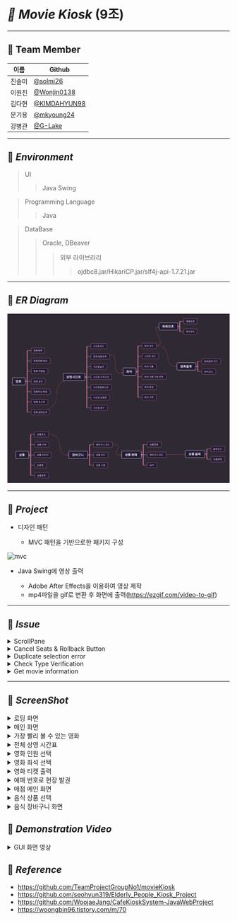 # _🎥 Movie Kiosk_ (9조)

---

## 🙋 Team Member

| 이름   | Github                                         |
| ------ | ---------------------------------------------- |
| 진솔미 | [@solmi26](https://github.com/solmi26)         |
| 이원진 | [@Wonjin0138](https://github.com/Wonjin0138)   |
| 김다현 | [@KIMDAHYUN98](https://github.com/KIMDAHYUN98) |
| 문기용 | [@mkyoung24](https://github.com/mkyoung24)     |
| 강병관 | [@G-Lake](https://github.com/G-Lake)           |

---

## 📝 _Environment_

> UI
>
> > Java Swing

> Programming Language
>
> > Java

> DataBase
>
> > Oracle, DBeaver
> >
> > > 외부 라이브러리
> > >
> > > > ojdbc8.jar/HikariCP.jar/slf4j-api-1.7.21.jar

---

## 📝 _ER Diagram_

![erd](./MovieKiosk/image/movie/ERD.jpg)

---

## 🍿 _Project_

- 디자인 패턴

  - MVC 패턴을 기반으로한 패키지 구성

![mvc](https://user-images.githubusercontent.com/84116965/129394319-e93b844f-7ddc-4608-b708-b31ccc3b31bb.png)

- Java Swing에 영상 출력

  - Adobe After Effects을 이용하여 영상 제작
  - mp4파일을 gif로 변환 후 화면에 출력(https://ezgif.com/video-to-gif)

---

<!-- ## 📌 _Issue_

```java
public Detail_P2_C(String img_path, String name, String price, String quantity, JFrame frame) {
	      LineBorder lineColor = new LineBorder(new Color(87,149,255));

	      setBackground(new Color(255, 255, 255));
	      setLayout(new BorderLayout());
	      setBorder(lineColor);

	      ChkImg img = new ChkImg(img_path,94,87);

	      add(img,"West");

	      JPanel centerPanel = new JPanel();
	      centerPanel.setBackground(Color.white);
	      centerPanel.setLayout(null);

	      JLabel proName = new JLabel(name);
	      proName.setFont(new Font("Lao MN", Font.BOLD | Font.ITALIC, 15));
	      proName.setForeground(Color.black);
	      proName.setBounds(20, 30, 200, 30);

	      JLabel proPrice = new JLabel(price + "원");
	      proPrice.setBounds(220, 30, 78, 31);

	      JLabel proQuan = new JLabel(quantity + "개");
	      proQuan.setBounds(342, 35, 32, 16);

	      JButton deleteBtn = new RoundedButton("Delete");
	      deleteBtn.setBounds(410, 30, 50, 50);
	      deleteBtn.setForeground(new Color(255, 0, 0));
	      deleteBtn.setBackground(new Color(255, 30, 255));

	      centerPanel.add(proName);
	      centerPanel.add(proPrice);
	      centerPanel.add(proQuan);
	      centerPanel.add(deleteBtn);

	      add(centerPanel,"Center");

	      deleteBtn.addActionListener(new ActionListener() {

			@Override
			public void actionPerformed(ActionEvent e) {
				new ProductsBasketsDAO().basketDelete(new ProductsBasket(proName.getText()));
				frame.setVisible(false);
				new DetailFrame();
			}
		});
	   }
```

> **ScrollPane Issue**
>
> > 장바구니 품목들은 각각 JPanel로 이루어져 있다.<br>
> > 그 패널 안에는 해당 품목의 이미지/이름/가격/수량이 들어가는데,<br>
> > 이 때 Panel의 Layout을 null로 지정해주어야 setBounds 함수로 원하는 위치에 삽입할 수 있다.<br>
> > 하지만 JScrollPane Component의 Layout을 Null로 지정하면 전체 장바구니의 스크롤기능이 들어가지를 않는다.<br>
> > 이 부분을 해결하기 위해서는, 각각의 품목 Panel의 요소들을 setBounds로 원하는 위치에 넣은 후에<br>
> > 그 JPanel을 다시 JPanel2에 넣어주고,JPanel2의 Layout을 Default값 BorderLayout으로 지정한다.<br>
> > 여기서 주위할점은 Scroll 기능은 양 사이드의 끝을 컴퓨터가 인지해야 들어가기 때문에<br>
> > JScrollPane의 Component로 들어가는 JPanel안에 요소(JButton,JLabel)중 하나라도 "East","West"에 지정이 되있어야 한다.<br>

```java
public class ProductList {
  public static void main(String[] args) {

    if(pbDAO.basketList().size() == 0) {
			JPanel noData = new JPanel();
			noData.setBackground(new Color(255,254,230));
			JLabel msg = new JLabel("장바구니에 상품이 없습니다");
			msg.setFont(new Font("Lucida Grande", Font.BOLD, 20));
			noData.add(msg);
			scroll = new JScrollPane(noData);
			add(scroll);
			scroll.setBounds(0, 67, 600, 383);
			scroll.setVisible(true);
		} else {

			for(int i = 0; i < pbDAO.basketList().size(); ++i) {

				panel2_1.add(new Detail_P2_C(
						pbDAO.basketList().get(i).getImgPath(),
						pbDAO.basketList().get(i).getName(),
						pbDAO.basketList().get(i).getPrice(),
						pbDAO.basketList().get(i).getQuantity(),
						this));

				panel2.add(panel2_1.get(i));

				prices.add(Integer.parseInt(pbDAO.basketList().get(i).getPrice()));
			}
			scroll = new JScrollPane(panel2);
			add(scroll);

			scroll.setBounds(0, 67, 600, 383);
			scroll.setVisible(true);
		}
  }
}
``` -->

<!-- ## 📝 _Troubles_ -->

## 📝 _Issue_

<details>
	<summary>ScrollPane</summary>

```java
public Detail_P2_C(String img_path, String name, String price, String quantity, JFrame frame) {
	      LineBorder lineColor = new LineBorder(new Color(87,149,255));

	      setBackground(new Color(255, 255, 255));
	      setLayout(new BorderLayout());
	      setBorder(lineColor);

	      ChkImg img = new ChkImg(img_path,94,87);

	      add(img,"West");

	      JPanel centerPanel = new JPanel();
	      centerPanel.setBackground(Color.white);
	      centerPanel.setLayout(null);

	      JLabel proName = new JLabel(name);
	      proName.setFont(new Font("Lao MN", Font.BOLD | Font.ITALIC, 15));
	      proName.setForeground(Color.black);
	      proName.setBounds(20, 30, 200, 30);

	      JLabel proPrice = new JLabel(price + "원");
	      proPrice.setBounds(220, 30, 78, 31);

	      JLabel proQuan = new JLabel(quantity + "개");
	      proQuan.setBounds(342, 35, 32, 16);

	      JButton deleteBtn = new RoundedButton("Delete");
	      deleteBtn.setBounds(410, 30, 50, 50);
	      deleteBtn.setForeground(new Color(255, 0, 0));
	      deleteBtn.setBackground(new Color(255, 30, 255));

	      centerPanel.add(proName);
	      centerPanel.add(proPrice);
	      centerPanel.add(proQuan);
	      centerPanel.add(deleteBtn);

	      add(centerPanel,"Center");

	      deleteBtn.addActionListener(new ActionListener() {

			@Override
			public void actionPerformed(ActionEvent e) {
				new ProductsBasketsDAO().basketDelete(new ProductsBasket(proName.getText()));
				frame.setVisible(false);
				new DetailFrame();
			}
		});
	   }
```

<!-- > **ScrollPane Issue** -->

> Problem
>
> > 장바구니 품목들은 각각 JPanel로 이루어져 있다.<br>그 패널 안에는 해당 품목의 이미지/이름/가격/수량이 들어가는데,<br>이 때 Panel의 Layout을 null로 지정해주어야 setBounds 함수로 원하는 위치에 삽입할 수 있다.<br> 하지만 JScrollPane Component의 Layout을 Null로 지정하면 전체 장바구니의 스크롤기능이 들어가지를 않는다.<br>
> >
> > > Solution
> > >
> > > > 이 부분을 해결하기 위해서는, 각각의 품목 Panel의 요소들을 setBounds로 원하는 위치에 넣은 후에<br>그 JPanel을 다시 JPanel2에 넣어주고,JPanel2의 Layout을 Default값 BorderLayout으로 지정한다.<br> 여기서 주위할점은 Scroll 기능은 양 사이드의 끝을 컴퓨터가 인지해야 들어가기 때문에<br>JScrollPane의 Component로 들어가는 JPanel안에 요소(JButton,JLabel)중 하나라도 "East","West"에 지정이 되있어야 한다.<br>

```java
public class ProductList {
  public static void main(String[] args) {

    if(pbDAO.basketList().size() == 0) {
			JPanel noData = new JPanel();
			noData.setBackground(new Color(255,254,230));
			JLabel msg = new JLabel("장바구니에 상품이 없습니다");
			msg.setFont(new Font("Lucida Grande", Font.BOLD, 20));
			noData.add(msg);
			scroll = new JScrollPane(noData);
			add(scroll);
			scroll.setBounds(0, 67, 600, 383);
			scroll.setVisible(true);
		} else {

			for(int i = 0; i < pbDAO.basketList().size(); ++i) {

				panel2_1.add(new Detail_P2_C(
						pbDAO.basketList().get(i).getImgPath(),
						pbDAO.basketList().get(i).getName(),
						pbDAO.basketList().get(i).getPrice(),
						pbDAO.basketList().get(i).getQuantity(),
						this));

				panel2.add(panel2_1.get(i));

				prices.add(Integer.parseInt(pbDAO.basketList().get(i).getPrice()));
			}
			scroll = new JScrollPane(panel2);
			add(scroll);

			scroll.setBounds(0, 67, 600, 383);
			scroll.setVisible(true);
		}
  }
}
```

</details>

<details>
	<summary>Cancel Seats & Rollback Button</summary>      
	
> Problem
> > 좌석을 고르는 과정에서 좌석을 선택한 후 마음이 바뀌어서 골랐던 것을 취소하기 위해 <br>한 번 더 클릭하면 원래의 색으로 돌아와야 했으나 버튼의 색깔을 받아오는 메서드를 찾지 못함.
> > > Solution 
> > > >각 버튼이 현재 선택이 되었는지 안되었는지 담아둘 배열을 전역변수로 만들어 두어 상태를 확인할 수 있다면 될 것 같다는 아이디어 반영.<br> 클래스에 boolean 타입의 배열을 만든뒤 false상태에서 클릭을 했을 경우 해당 index의 값을 true로 바꿔주고 색깔을 바꿔주었으며<br> true에서 다시 클릭을 했을 경우 false로 바꾼 뒤 원래의 색깔로 나오게 수정했다.

```java
	if(SeatChoice_1.th1e_btn_selected[index - 1])
         {
            SeatChoice_1.th1e_btn_selected[index - 1] = false;
            btn.setBackground(new Color(0x404040));
            SeatChoice_1.selected_cnt--;
            SeatChoice_1.ticket_price -= SeatChoice_1.th1e_btn_price[index - 1];
            SeatChoice_1.price_label.setText("일반: " + (PeopleCheck.adult_cnt + PeopleCheck.child_cnt + PeopleCheck.old_cnt) + "              " + "장애인: " + PeopleCheck.disable_cnt + "              " + "가격: " + SeatChoice_1.ticket_price);

         }
         else
         {
            if(SeatChoice_1.peoples > SeatChoice_1.selected_cnt)
            {
               SeatChoice_1.th1e_btn_selected[index - 1] = true;
               btn.setBackground(new Color(0xFF3333));
               SeatChoice_1.selected_cnt++;
               SeatChoice_1.ticket_price += SeatChoice_1.th1e_btn_price[index - 1];
               SeatChoice_1.price_label.setText("일반: " + (PeopleCheck.adult_cnt + PeopleCheck.child_cnt + PeopleCheck.old_cnt) + "              " + "장애인: " + PeopleCheck.disable_cnt + "              " + "가격: " + SeatChoice_1.ticket_price);
            }

```

</details>

<details>
	<summary>Duplicate selection error</summary>
	
> Problem
> > 인원수를 고르는 과정에서 인원수를 클릭한 뒤 마음이 바뀌어 다른 영화를 선택했을 때 <br>인원수를 고르는 프레임에 기존에 클릭돼있던 버튼이 그대로 클릭되어있는 문제가 발생함.
> > > Solution 
> > > > 인원수를 고르는 프레임이 떴을때 마다 버튼들을 초기화해준다면 해결이 될 것 같다는 아이디어 반영.<br>인원수를 고르다가 또는 좌석을 고르다가 다른 영화를 보고 싶어진 경우 이전으로 돌아가도 항상 0명에 버튼이 체크돼있도록 수정함.

```java
for(int i = 1; i < btns1.size(); i++) {
				adult_btn.get(i).setBackground(new Color(0x404040));
				child_btn.get(i).setBackground(new Color(0x404040));
				disable_btn.get(i).setBackground(new Color(0x404040));
				old_btn.get(i).setBackground(new Color(0x404040));
			}
			adult_cnt = 0;
			child_cnt = 0;
			disable_cnt = 0;
			old_cnt = 0;
			pre_adult_btn_num = 0;
			now_adult_btn_num = 0;
			pre_child_btn_num = 0;
			now_child_btn_num = 0;
			pre_disable_btn_num = 0;
			now_disable_btn_num = 0;
			pre_old_btn_num = 0;
			now_old_btn_num = 0;

		adult_btn.get(0).setBackground(new Color(0xCC0066));
		child_btn.get(0).setBackground(new Color(0xCC0066));
		disable_btn.get(0).setBackground(new Color(0xCC0066));
		old_btn.get(0).setBackground(new Color(0xCC0066));

```

</details>
	
<details>
	<summary>Check Type Verification</summary>   
	
> Problem
> > 좌석 선택중 장애인석의 숫자는 한정적인데 장애인이 아닌 사람이 장애인석을 예약하는 경우 오류 메시지를 띄워야 된다고 생각했으나<br> 사람 인원 중에서 장애인의 숫자를 알 수가 없었음.
> > > Solution 
> > > > 인원수를 전체인원이 아닌 장애인 인원을 변수에 따로 저장해두어 인원 수를 확인하면 될 것 같다는 아이디어 반영.<br>장애인 인원수보다 많은 수를 예약하려고 하면 에러 메시지를 나오게 설정해두어서 장애인석은 장애인만 예약할 수 있게 수정.

```java
if(PeopleCheck.disable_cnt == 0)
                  {
                     ErrorFrame frame = new ErrorFrame();
                     frame.getContentPane().setBackground(new Color(0x404040));
                     frame.setDefaultOptions();
                     JLabel label = new JLabel();
                     label.setText("장애인만 예약 가능합니다.");
                     label.setFont(new Font("돋움", Font.PLAIN|Font.BOLD, 30));
                     label.setForeground(Color.white);
                     label.setHorizontalAlignment(JLabel.CENTER);
                     frame.add(label);
                  }
                  else
                  {
                     if(PeopleCheck.disable_cnt > SeatChoice_1.disable_btn_cnt)
                     {
                        SeatChoice_1.th1a_btn_selected[index - 1] = true;
                        btn.setBackground(new Color(0xFF3333));
                        SeatChoice_1.disable_btn_cnt++;
                        SeatChoice_1.selected_cnt++;
                        SeatChoice_1.ticket_price += SeatChoice_1.th1a_btn_price[index - 1];
                        SeatChoice_1.price_label.setText("일반: " + (PeopleCheck.adult_cnt + PeopleCheck.child_cnt + PeopleCheck.old_cnt) + "              " + "장애인: " + PeopleCheck.disable_cnt + "              " + "가격: " + SeatChoice_1.ticket_price);
                     }
                     else
                     {
                        ErrorFrame frame = new ErrorFrame();
                        frame.getContentPane().setBackground(new Color(0x404040));
                        frame.setDefaultOptions();
                        JLabel label = new JLabel();
                        label.setText("장애인만 예약 가능합니다.");
                        label.setFont(new Font("돋움", Font.PLAIN|Font.BOLD, 30));
                        label.setForeground(Color.white);
                        label.setHorizontalAlignment(JLabel.CENTER);
                        frame.add(label);
                     }

```

</details>

</details>
	
<details>
	<summary>Get movie information</summary>

> Problem
>
> > 영화 시간을 선택하면 그에 따른 영화 정보와 다른 정보들이 같이 와야 하는 상황이 있었는데<br>
> > 버튼에서 가져올 수 있는것은 영화가 시작하는 시간 하나라서 이것으로 다른 정보들을 연결해서 찾기가 어려웠음<br>
> > 만약 같은 시간대에 상영하는 다른 영화들이 존재하면 어떤 영화의 시간인지 알 수 없기에 원하는 정보를 얻을 수 없었음<br>
> >
> > > Solution
> > >
> > > > 버튼을 만들 때 영화마다 영화 정보가 담겨있는 클래스를 따로 만들어서 <br>
> > > > 버튼의 리스너 기능을 추가할 때 그에 맞는 영화 클래스 정보를 담아 놓는 방법을 선택함.<br>
> > > > 1번 영화를 선택하면 버튼이 구현되어 있는 클래스 자체에 1번 영화의 정보를 담아 놓고
> > > > 시간 정보는 버튼의 이름에 설정해놓은 다음<br>
> > > > 버튼을 클릭하면 1번 영화가 담겨져 있는 클래스로 넘어가고<br>
> > > > 클래스에는 이미 데이터베이스에서 가져온 시간 정보와 영화 정보들이 담겨 있기에<br>
> > > > 시간대를 비교해서 해당 영화가 가지고 있는 다른 정보들을 가져오는 방식을 사용함.<br>

```java


```

</details>

---

## 📸 _ScreenShot_

<details>
<summary>로딩 화면</summary>
<div markdown="1">

![main](./MovieKiosk/image/md/%EB%A1%9C%EB%94%A9%EC%B0%BD.jpg)

</div>
</details>

<details>
<summary>메인 화면</summary>
<div markdown="1">

![main](./MovieKiosk/image/md/%EB%A9%94%EC%9D%B8%ED%99%94%EB%A9%B4.jpg)

</div>
</details>

<details>
<summary>가장 빨리 볼 수 있는 영화</summary>
<div markdown="1">

![KakaoTalk_Photo_2021-08-24-12-40-06 012](./MovieKiosk/image/md/%EB%B9%A0%EB%A5%B8%EC%98%88%EB%A7%A4.jpg)

</div>
</details>     
	
<details>
<summary>전체 상영 시간표</summary>
<div markdown="1">

![KakaoTalk_Photo_2021-08-24-12-40-06 011](./MovieKiosk/image/md/%EC%A0%84%EC%B2%B4.jpg)

</div>
</details>    
	
<details>
<summary>영화 인원 선택</summary>
<div markdown="1">

![KakaoTalk_Photo_2021-08-24-12-40-06 004](./MovieKiosk/image/md/%EC%98%88%EB%A7%A4%EC%B0%BD.jpg)

</div>
</details>     
	
	
<details>
<summary>영화 좌석 선택</summary>
<div markdown="1">

![KakaoTalk_Photo_2021-08-24-12-40-06 004](./MovieKiosk/image/md/%EC%98%88%EB%A7%A4%EC%B0%BD2.jpg/)

</div>
</details>     
	
	
<details>
<summary>영화 티켓 출력</summary>
<div markdown="1">

![KakaoTalk_Photo_2021-08-24-12-40-06 002](./MovieKiosk/image/md/%EC%98%88%EB%A7%A4%EC%99%84%EB%A3%8C.jpg)

</div>
</details>

<details>
<summary>예매 번호로 현장 발권</summary>
<div markdown="1">

![KakaoTalk_Photo_2021-08-24-12-40-06 002](./MovieKiosk/image/md/%ED%98%84%EC%9E%A5%EB%B0%9C%EA%B6%8C.jpg)
![KakaoTalk_Photo_2021-08-24-12-40-06 002](./MovieKiosk/image/md/%EC%B6%9C%EB%A0%A5.jpg)

</div>
</details>    
	
	
<details>
<summary>매점 메인 화면</summary>
<div markdown="1">

![KakaoTalk_Photo_2021-08-24-12-40-06 007](https://user-images.githubusercontent.com/77534863/130552585-173b7a7c-d9fa-468f-86d0-9fc50fd2880e.jpeg)

</div>
</details>      
	
<details>
<summary>음식 상품 선택</summary>
<div markdown="1">

![KakaoTalk_Photo_2021-08-24-12-40-06 010](./MovieKiosk/image/md/%EB%A7%A4%EC%A0%90.jpg)

</div>
</details>     
	
	
<details>
<summary>음식 장바구니 화면</summary>
<div markdown="1">

![KakaoTalk_Photo_2021-08-24-12-40-06 008](./MovieKiosk/image/md/%EC%9E%A5%EB%B0%94%EA%B5%AC%EB%8B%88.jpg)

</div>
</details>

## 📸 _Demonstration Video_

<details>
<summary>GUI 화면 영상</summary>
<div markdown="1">

영상삽입

</div>
</details>

## 📂 _Reference_

- https://github.com/TeamProjectGroupNo1/movieKiosk
- https://github.com/seohyun319/Elderly_People_Kiosk_Project
- https://github.com/WoojaeJang/CafeKioskSystem-JavaWebProject
- https://woongbin96.tistory.com/m/70
